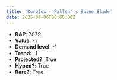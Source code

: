 ```yaml
---
title: 'Korblox - Fallen''s Spine Blade'
date: 2025-08-06T00:00:00Z
---
```

- **RAP**: 7879
- **Value**: -1
- **Demand level**: -1
- **Trend**: -1
- **Projected?**: True
- **Hyped?**: True
- **Rare?**: True
